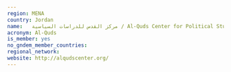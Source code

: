 ```yaml
---
region: MENA
country: Jordan
name:   مركز القدس للدراسات السياسية / Al-Quds Center for Political Studies
acronym: Al-Quds
is_member: yes
no_gndem_member_countries: 
regional_network: 
website: http://alqudscenter.org/
---
```

